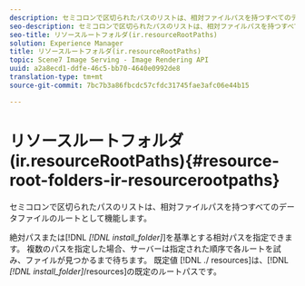 ```yaml
---
description: セミコロンで区切られたパスのリストは、相対ファイルパスを持つすべてのデータファイルのルートとして機能します。
seo-description: セミコロンで区切られたパスのリストは、相対ファイルパスを持つすべてのデータファイルのルートとして機能します。
seo-title: リソースルートフォルダ(ir.resourceRootPaths)
solution: Experience Manager
title: リソースルートフォルダ(ir.resourceRootPaths)
topic: Scene7 Image Serving - Image Rendering API
uuid: a2a8ecd1-ddfe-46c5-bb70-4640e0992de8
translation-type: tm+mt
source-git-commit: 7bc7b3a86fbcdc57cfdc31745fae3afc06e44b15

---
```



# リソースルートフォルダ(ir.resourceRootPaths){#resource-root-folders-ir-resourcerootpaths}

セミコロンで区切られたパスのリストは、相対ファイルパスを持つすべてのデータファイルのルートとして機能します。

絶対パスまたは[!DNL *[!DNL install_folder]*]を基準とする相対パスを指定できます。 複数のパスを指定した場合、サーバーは指定された順序で各ルートを試み、ファイルが見つかるまで待ちます。 既定値 [!DNL ./ resources]は、[!DNL *[!DNL install_folder]*/resources]の既定のルートパスです。
